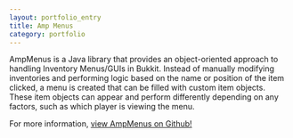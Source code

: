 ```yaml
---
layout: portfolio_entry
title: Amp Menus
category: portfolio
---
```

<p>
    AmpMenus is a Java library that provides an object-oriented approach
    to handling Inventory Menus/GUIs in Bukkit. Instead of manually modifying inventories
    and performing logic based on the name or position of the item clicked,
    a menu is created that can be filled with custom item objects.
    These item objects can appear and perform differently depending on any factors,
    such as which player is viewing the menu.
</p>
For more information, <a href="https://github.com/ampayne2/AmpMenus">view AmpMenus on Github!</a>
